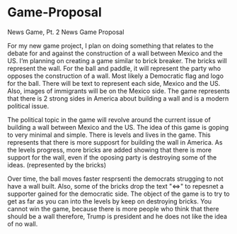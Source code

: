 # Game-Proposal
News Game, Pt. 2
News Game Proposal 

For my new game project, I plan on doing something that relates to the debate for and against the construction of a wall between Mexico and the US. I’m planning on creating a game similar to brick breaker. The bricks will represent the wall. For the ball and paddle, it will represent the party who opposes the construction of a wall. Most likely a Democratic flag and logo for the ball. There will be text to represent each side, Mexico and the US. Also, images of immigrants will be on the Mexico side. The game represents that there is 2 strong sides in America about building a wall and is a modern political issue. 

The political topic in the game will revolve around the current issue of building a wall between Mexico and the US. The idea of this game is goping to very minimal and simple. There is levels and lives in the game. This represents that there is more supposrt for building the wall in America. As the levels progress, more bricks are added showing that there is more support for the wall, even if the oposing party is destroying some of the ideas. (represented by the bricks)

Over time, the ball moves faster resprsenti the democrats strugging to not have a wall built. Also, some of the bricks drop the text "<=>" to repesnet a supporter gained for the democratic side. The object of the game is to try to get as far as you can into the levels by keep on destroying bricks. You cannot win the game, because there is more people who think that there should be a wall therefore, Trump is president and he does not like the idea of no wall. 
